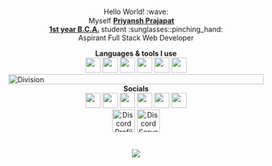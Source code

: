 <p align="center"> Hello World! :wave: <br> Myself <strong> <ins>Priyansh Prajapat</ins> </strong> <a href="https://priyansh.xyz"> <img src="https://cdn.priyansh.xyz/emojis/verified.png" width="15" height="15"> </a> <br>  <strong> <ins>1st year B.C.A.</ins> </strong> student :sunglasses::pinching_hand: <br> Aspirant Full Stack Web Developer</p>

<div align="center"> <b>Languages & tools I use</b> <br> <a href="https://web.dev/learn/html/"><img src="https://cdn.priyansh.xyz/emojis/html.png" width="30" height="30"></a> <a href="https://web.dev/learn/css/"><img src="https://cdn.priyansh.xyz/emojis/css.png" width="30" height="30"></a> <a href="https://developer.mozilla.org/en-US/docs/Web/JavaScript/"><img src="https://cdn.priyansh.xyz/emojis/js.png" width="30" height="30"></a> <a href="https://www.python.org/"><img src="https://cdn.priyansh.xyz/emojis/py.png" width="30" height="30"></a> <a href="https://www.mongodb.com/"><img src="https://cdn.priyansh.xyz/emojis/mongodb.png" width="30" height="30"></a> <a href="https://getbootstrap.com/"><img src="https://cdn.priyansh.xyz/emojis/bootstrap.png" width="30" height="30"></a> </div> 

<div><img src="https://cdn.priyansh.xyz/src/div-line.gif" alt="Division" height="20px" width="100%"> </div>

<div align="center"> <b>Socials</b> <br> <a href="https://priyansh.is-a.dev/"><img src="https://cdn.priyansh.xyz/emojis/web.gif" width="30" height="30"></a> <a href="https://instagram.com/thepriyanshprajapat"><img src="https://cdn.priyansh.xyz/emojis/instagram.png" width="30" height="30"></a> <a href="https://twitter.com/priiiyansh"><img src="https://cdn.priyansh.xyz/emojis/twitter.png" width="30" height="30"></a> <a href="https://buymeacoffee.com/priyanshisadev/"><img src="https://cdn.priyansh.xyz/emojis/buymeacoffee.png" width="30" height="30"></a> <a href="https://youtube.com/@priyanshisadev"><img src="https://cdn.priyansh.xyz/emojis/youtube.png" width="30" height="30"></a> <a href="mailto:priy@nsh.is-a.dev"><img src="https://cdn.priyansh.xyz/emojis/mail.png" width="30" height="30"></a> </div> 


<div align="center"> <a href="https://discord.com/users/838764339942785051"><img src="https://discord.c99.nl/widget/theme-3/838764339942785051.png" alt="Discord Profile" height="45"></a>  <a href="https://discord.com/invite/VWUh7KuCwy"><img src="https://discord.com/api/guilds/1013114166963339434/widget.png?style=banner2" alt="Discord Server" height="45"></a> </div> <br>
<p align="center"><a href="https://github.com/priyanshdotxyz"><img src="https://gpvc.arturio.dev/priyanshdotxyz"></a> </p>
